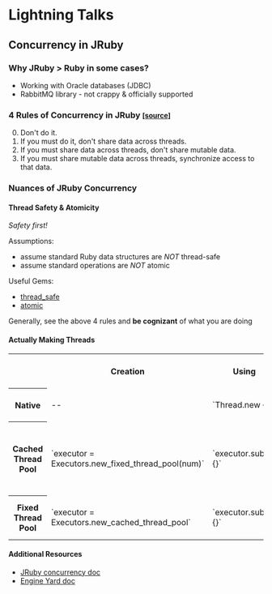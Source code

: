Lightning Talks
===============

Concurrency in JRuby
--------------------

### Why JRuby > Ruby in some cases?

* Working with Oracle databases (JDBC)
* RabbitMQ library - not crappy & officially supported

### 4 Rules of Concurrency in JRuby <small>[[source]](https://github.com/jruby/jruby/wiki/Concurrency-in-jruby)</small>

0. Don't do it.
0. If you must do it, don't share data across threads.
0. If you must share data across threads, don't share mutable data.
0. If you must share mutable data across threads, synchronize access to that data.

### Nuances of JRuby Concurrency

#### Thread Safety & Atomicity

*Safety first!*

Assumptions:

* assume standard Ruby data structures are *NOT* thread-safe
* assume standard operations are *NOT* atomic

Useful Gems:

* [thread_safe](https://github.com/headius/thread_safe)
* [atomic](https://github.com/headius/ruby-atomic)


Generally, see the above 4 rules and **be cognizant** of what you are doing

#### Actually Making Threads

<table>
  <tr>
		<th></th>
		<th> Creation </th>
		<th> Using </th>
		<th> + </th>
		<th> - </th>
		<th> Gotchas / Nuances </th>
	</tr>
	<tr>
		<th> Native </th>
		<td> -- </td>
		<td> `Thread.new {}` </td>
		<td> easy </td>
		<td> fat </td>
		<td> limit of ~10,000 threads </td>
	</tr>
	<tr>
		<th> Cached Thread Pool </th>
		<td> `executor = Executors.new_fixed_thread_pool(num)` </td>
		<td> `executor.submit {}` </td>
		<td> persistent </td>
		<td> user-enforced quantity limit </td>
		<td> may block while waiting for available threads </td>
	</tr>
	<tr>
		<th> Fixed Thread Pool </th>
		<td> `executor = Executors.new_cached_thread_pool` </td>
		<td> `executor.submit {}` </td>
		<td> no quantity limit </td>
		<td> idle threads reaped </td>
		<td> default idle time is 60 seconds </td>
	</tr>
</table>

#### Additional Resources

* [JRuby concurrency doc](https://github.com/jruby/jruby/wiki/Concurrency-in-jruby)
* [Engine Yard doc](https://blog.engineyard.com/2011/concurrency-in-jruby)
